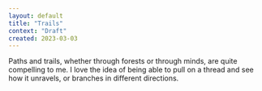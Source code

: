 ```yaml
---
layout: default
title: "Trails"
context: "Draft"
created: 2023-03-03
---
```


Paths and trails, whether through forests or through minds, are quite compelling to me. I love the idea of being able to pull on a thread and see how it unravels, or branches in different directions.